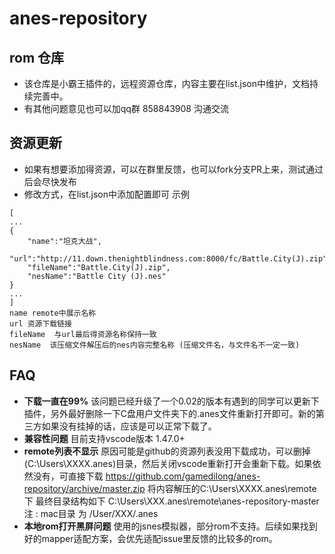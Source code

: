 # anes-repository

## rom 仓库

* 该仓库是小霸王插件的，远程资源仓库，内容主要在list.json中维护，文档持续完善中。
* 有其他问题意见也可以加qq群 858843908 沟通交流

## 资源更新 
* 如果有想要添加得资源，可以在群里反馈，也可以fork分支PR上来，测试通过后会尽快发布
* 修改方式，在list.json中添加配置即可
示例
```
[
...
{
    "name":"坦克大战",
    "url":"http://11.down.thenightblindness.com:8000/fc/Battle.City(J).zip",
    "fileName":"Battle.City(J).zip",
    "nesName":"Battle City (J).nes"
}
...
]
name remote中展示名称
url 资源下载链接
fileName  与url最后得资源名称保持一致
nesName  该压缩文件解压后的nes内容完整名称 (压缩文件名，与文件名不一定一致)
```

## FAQ
* **下载一直在99%**   该问题已经升级了一个0.02的版本有遇到的同学可以更新下插件，另外最好删除一下C盘用户文件夹下的.anes文件重新打开即可。新的第三方如果没有挂掉的话，应该是可以正常下载了。
* **兼容性问题** 目前支持vscode版本 1.47.0+
* **remote列表不显示** 原因可能是github的资源列表没用下载成功，可以删掉(C:\Users\XXXX\.anes)目录，然后关闭vscode重新打开会重新下载。如果依然没有，可直接下载  https://github.com/gamedilong/anes-repository/archive/master.zip  将内容解压的C:\Users\XXXX\.anes\remote下
 最终目录结构如下 C:\Users\XXX\.anes\remote\anes-repository-master  
 注 : mac目录 为 /User/XXX/.anes
* **本地rom打开黑屏问题** 使用的jsnes模拟器，部分rom不支持。后续如果找到好的mapper适配方案，会优先适配issue里反馈的比较多的rom。 
